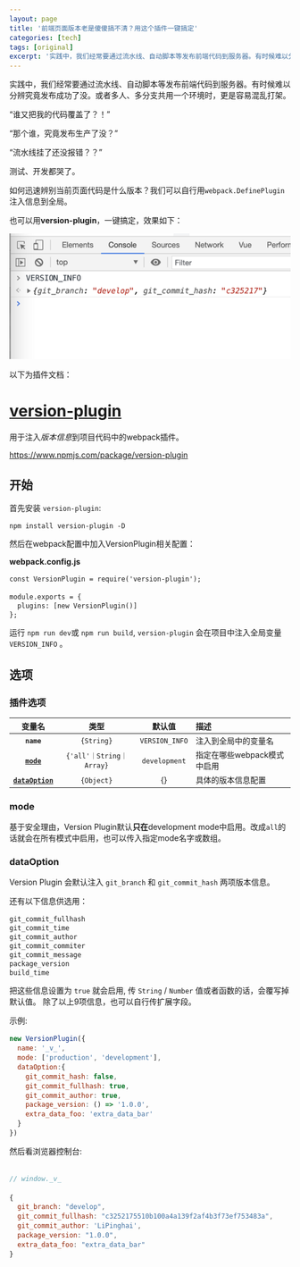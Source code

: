 ```yaml
---
layout: page
title: '前端页面版本老是傻傻搞不清？用这个插件一键搞定'
categories: [tech]
tags: [original]
excerpt: '实践中，我们经常要通过流水线、自动脚本等发布前端代码到服务器。有时候难以分辨究竟发布成功了没。或者多人、多分支共用一个环境时，更是容易混乱打架。用version-plugin注入版本信息，一键搞定，轻松分辨页面代码版本。'
---
```


实践中，我们经常要通过流水线、自动脚本等发布前端代码到服务器。有时候难以分辨究竟发布成功了没。或者多人、多分支共用一个环境时，更是容易混乱打架。

“谁又把我的代码覆盖了？！”

“那个谁，究竟发布生产了没？”

“流水线挂了还没报错？？”

测试、开发都哭了。

如何迅速辨别当前页面代码是什么版本？我们可以自行用`webpack.DefinePlugin`注入信息到全局。

也可以用**version-plugin**，一键搞定，效果如下：

![image.png](./assets/version-plugin.png)


以下为插件文档：

# [version-plugin](https://www.npmjs.com/package/version-plugin)

用于注入*版本信息*到项目代码中的webpack插件。

https://www.npmjs.com/package/version-plugin

## 开始

首先安装 `version-plugin`:

```
npm install version-plugin -D
```

然后在webpack配置中加入VersionPlugin相关配置：

**webpack.config.js**
```
const VersionPlugin = require('version-plugin');

module.exports = {
  plugins: [new VersionPlugin()]
};
```

运行 `npm run dev`或 `npm run build`, `version-plugin` 会在项目中注入全局变量 `VERSION_INFO` 。

## 选项

### 插件选项

|              变量名             |       类型      |                默认值                |                       描述               |
| :---------------------------: | :-------------: | :-----------------------------------: | :---------------------------------------------- |
|        **`name`**             |    `{String}`   |             `VERSION_INFO`            | 注入到全局中的变量名              |
|      **[`mode`](#mode)**      |`{'all'｜String｜Array}`|             `development`            | 指定在哪些webpack模式中启用  |
|**[`dataOption`](#dataOption)**|    `{Object}`   |                  {}                   | 具体的版本信息配置                 |


### mode

基于安全理由，Version Plugin默认**只在**development mode中启用。改成`all`的话就会在所有模式中启用，也可以传入指定mode名字或数组。

### dataOption

Version Plugin 会默认注入 `git_branch` 和 `git_commit_hash` 两项版本信息。 

还有以下信息供选用：
```
git_commit_fullhash
git_commit_time
git_commit_author
git_commit_commiter
git_commit_message
package_version
build_time
```
把这些信息设置为 `true` 就会启用, 传 `String` / `Number` 值或者函数的话，会覆写掉默认值。 除了以上9项信息，也可以自行传扩展字段。

示例:

```js
new VersionPlugin({
  name: '_v_',
  mode: ['production', 'development'],
  dataOption:{
    git_commit_hash: false,
    git_commit_fullhash: true,
    git_commit_author: true,
    package_version: () => '1.0.0',
    extra_data_foo: 'extra_data_bar'
  }
})
```

然后看浏览器控制台:

```js

// window._v_

{
  git_branch: "develop",
  git_commit_fullhash: "c3252175510b100a4a139f2af4b3f73ef753483a",
  git_commit_author: 'LiPinghai',
  package_version: "1.0.0", 
  extra_data_foo: "extra_data_bar"
}
```